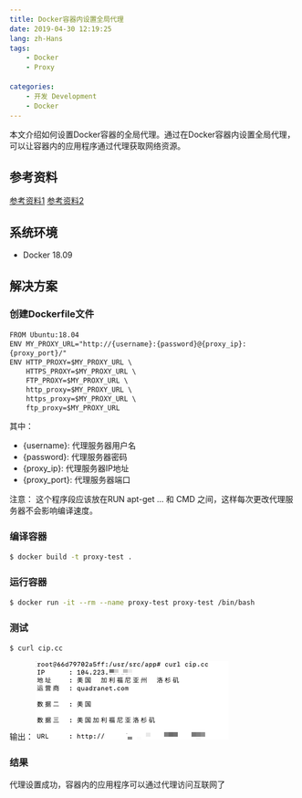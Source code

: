```yaml
---
title: Docker容器内设置全局代理
date: 2019-04-30 12:19:25
lang: zh-Hans
tags:
    - Docker
    - Proxy
    
categories: 
    - 开发 Development
    - Docker
---
```


本文介绍如何设置Docker容器的全局代理。通过在Docker容器内设置全局代理，可以让容器内的应用程序通过代理获取网络资源。
<!-- more -->

## 参考资料

[参考资料1](https://www.cnblogs.com/dazhoushuoceshi/p/7066041.html)
[参考资料2](https://kebingzao.com/2019/02/22/docker-container-proxy/)

## 系统环境

- Docker 18.09

## 解决方案

### 创建Dockerfile文件

```Dockerfile: Dockerfile
FROM Ubuntu:18.04
ENV MY_PROXY_URL="http://{username}:{password}@{proxy_ip}:{proxy_port}/"
ENV HTTP_PROXY=$MY_PROXY_URL \
    HTTPS_PROXY=$MY_PROXY_URL \
    FTP_PROXY=$MY_PROXY_URL \
    http_proxy=$MY_PROXY_URL \
    https_proxy=$MY_PROXY_URL \
    ftp_proxy=$MY_PROXY_URL
```

其中：
- {username}: 代理服务器用户名
- {password}: 代理服务器密码
- {proxy_ip}: 代理服务器IP地址
- {proxy_port}: 代理服务器端口

注意：
这个程序段应该放在RUN apt-get ... 和 CMD 之间，这样每次更改代理服务器不会影响编译速度。

### 编译容器

```bash
$ docker build -t proxy-test .
```

### 运行容器

```bash
$ docker run -it --rm --name proxy-test proxy-test /bin/bash
```

### 测试

```bash
$ curl cip.cc
```
输出：
![](/uploads/postimgs/b700cb03.png)

### 结果
代理设置成功，容器内的应用程序可以通过代理访问互联网了